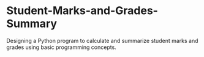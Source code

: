 # Student-Marks-and-Grades-Summary
Designing a Python program to calculate and summarize student marks and grades using basic  programming concepts.
